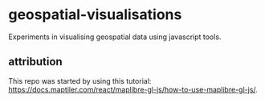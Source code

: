 # geospatial-visualisations
Experiments in visualising geospatial data using javascript tools.

## attribution
This repo was started by using this tutorial: https://docs.maptiler.com/react/maplibre-gl-js/how-to-use-maplibre-gl-js/.
